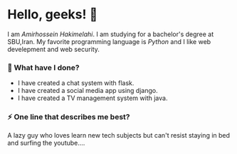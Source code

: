 # Hello, geeks! 👋

I am _Amirhossein Hakimelahi_. I am studying for a bachelor's degree at SBU,Iran. My favorite programming language is _Python_ and I like web develepment and web security. 



### 🌱 What have I done? 

- I have created a chat system with flask. 
- I have created a social media app using django. 
- I have created a TV management system with java.


### ⚡ One line that describes me best? 
A lazy guy who loves learn new tech subjects but can't resist staying in bed and surfing the youtube....





